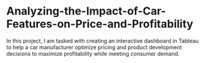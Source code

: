 # Analyzing-the-Impact-of-Car-Features-on-Price-and-Profitability
In this project, I am tasked with creating an interactive dashboard in Tableau to help a car manufacturer optimize pricing and product development decisions to maximize profitability while meeting consumer demand. 
